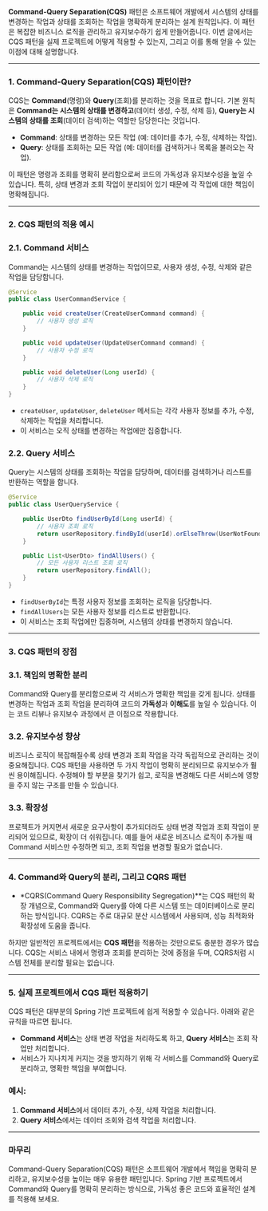**Command-Query Separation(CQS)** 패턴은 소프트웨어 개발에서 시스템의 상태를 변경하는 작업과 상태를 조회하는 작업을 명확하게 분리하는 설계 원칙입니다. 이 패턴은 복잡한 비즈니스 로직을 관리하고 유지보수하기 쉽게 만들어줍니다. 이번 글에서는 CQS 패턴을 실제 프로젝트에 어떻게 적용할 수 있는지, 그리고 이를 통해 얻을 수 있는 이점에 대해 설명합니다.

---

### 1. Command-Query Separation(CQS) 패턴이란?

CQS는 **Command**(명령)와 **Query**(조회)를 분리하는 것을 목표로 합니다. 기본 원칙은 **Command는 시스템의 상태를 변경하고**(데이터 생성, 수정, 삭제 등), **Query는 시스템의 상태를 조회**(데이터 검색)하는 역할만 담당한다는 것입니다.

- **Command**: 상태를 변경하는 모든 작업 (예: 데이터를 추가, 수정, 삭제하는 작업).
- **Query**: 상태를 조회하는 모든 작업 (예: 데이터를 검색하거나 목록을 불러오는 작업).

이 패턴은 명령과 조회를 명확히 분리함으로써 코드의 가독성과 유지보수성을 높일 수 있습니다. 특히, 상태 변경과 조회 작업이 분리되어 있기 때문에 각 작업에 대한 책임이 명확해집니다.

---

### 2. CQS 패턴의 적용 예시

### 2.1. Command 서비스

Command는 시스템의 상태를 변경하는 작업이므로, 사용자 생성, 수정, 삭제와 같은 작업을 담당합니다.

```java
@Service
public class UserCommandService {

    public void createUser(CreateUserCommand command) {
        // 사용자 생성 로직
    }

    public void updateUser(UpdateUserCommand command) {
        // 사용자 수정 로직
    }

    public void deleteUser(Long userId) {
        // 사용자 삭제 로직
    }
}

```

- `createUser`, `updateUser`, `deleteUser` 메서드는 각각 사용자 정보를 추가, 수정, 삭제하는 작업을 처리합니다.
- 이 서비스는 오직 상태를 변경하는 작업에만 집중합니다.

### 2.2. Query 서비스

Query는 시스템의 상태를 조회하는 작업을 담당하며, 데이터를 검색하거나 리스트를 반환하는 역할을 합니다.

```java
@Service
public class UserQueryService {

    public UserDto findUserById(Long userId) {
        // 사용자 조회 로직
        return userRepository.findById(userId).orElseThrow(UserNotFoundException::new);
    }

    public List<UserDto> findAllUsers() {
        // 모든 사용자 리스트 조회 로직
        return userRepository.findAll();
    }
}

```

- `findUserById`는 특정 사용자 정보를 조회하는 로직을 담당합니다.
- `findAllUsers`는 모든 사용자 정보를 리스트로 반환합니다.
- 이 서비스는 조회 작업에만 집중하며, 시스템의 상태를 변경하지 않습니다.

---

### 3. CQS 패턴의 장점

### 3.1. **책임의 명확한 분리**

Command와 Query를 분리함으로써 각 서비스가 명확한 책임을 갖게 됩니다. 상태를 변경하는 작업과 조회 작업을 분리하여 코드의 **가독성**과 **이해도**를 높일 수 있습니다. 이는 코드 리뷰나 유지보수 과정에서 큰 이점으로 작용합니다.

### 3.2. **유지보수성 향상**

비즈니스 로직이 복잡해질수록 상태 변경과 조회 작업을 각각 독립적으로 관리하는 것이 중요해집니다. CQS 패턴을 사용하면 두 가지 작업이 명확히 분리되므로 유지보수가 훨씬 용이해집니다. 수정해야 할 부분을 찾기가 쉽고, 로직을 변경해도 다른 서비스에 영향을 주지 않는 구조를 만들 수 있습니다.

### 3.3. **확장성**

프로젝트가 커지면서 새로운 요구사항이 추가되더라도 상태 변경 작업과 조회 작업이 분리되어 있으므로, 확장이 더 쉬워집니다. 예를 들어 새로운 비즈니스 로직이 추가될 때 Command 서비스만 수정하면 되고, 조회 작업을 변경할 필요가 없습니다.

---

### 4. Command와 Query의 분리, 그리고 CQRS 패턴

- *CQRS(Command Query Responsibility Segregation)**는 CQS 패턴의 확장 개념으로, Command와 Query를 아예 다른 시스템 또는 데이터베이스로 분리하는 방식입니다. CQRS는 주로 대규모 분산 시스템에서 사용되며, 성능 최적화와 확장성에 도움을 줍니다.

하지만 일반적인 프로젝트에서는 **CQS 패턴**을 적용하는 것만으로도 충분한 경우가 많습니다. CQS는 서비스 내에서 명령과 조회를 분리하는 것에 중점을 두며, CQRS처럼 시스템 전체를 분리할 필요는 없습니다.

---

### 5. 실제 프로젝트에서 CQS 패턴 적용하기

CQS 패턴은 대부분의 Spring 기반 프로젝트에 쉽게 적용할 수 있습니다. 아래와 같은 규칙을 따르면 됩니다.

- **Command 서비스**는 상태 변경 작업을 처리하도록 하고, **Query 서비스**는 조회 작업만 처리합니다.
- 서비스가 지나치게 커지는 것을 방지하기 위해 각 서비스를 Command와 Query로 분리하고, 명확한 책임을 부여합니다.

### 예시:

1. **Command 서비스**에서 데이터 추가, 수정, 삭제 작업을 처리합니다.
2. **Query 서비스**에서는 데이터 조회와 검색 작업을 처리합니다.

---

### 마무리

Command-Query Separation(CQS) 패턴은 소프트웨어 개발에서 책임을 명확히 분리하고, 유지보수성을 높이는 매우 유용한 패턴입니다. Spring 기반 프로젝트에서 Command와 Query를 명확히 분리하는 방식으로, 가독성 좋은 코드와 효율적인 설계를 적용해 보세요.